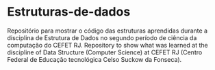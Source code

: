 # Estruturas-de-dados
Repositório para mostrar o código das estruturas aprendidas durante a disciplina de Estrutura de Dados no segundo período de ciência da computação do CEFET RJ.
Repository to show what was learned at the discipline of Data Structure (Computer Science) at CEFET RJ (Centro Federal de Educação tecnológica Celso Suckow da Fonseca). 
